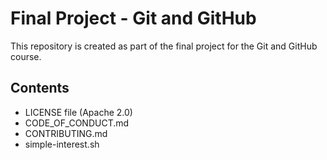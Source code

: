 # Final Project - Git and GitHub

This repository is created as part of the final project for the Git and GitHub course.

## Contents
- LICENSE file (Apache 2.0)
- CODE_OF_CONDUCT.md
- CONTRIBUTING.md
- simple-interest.sh
